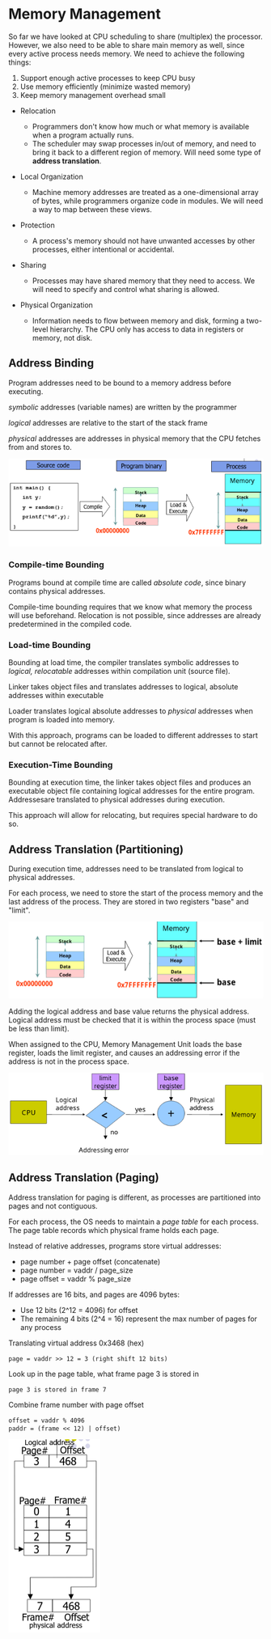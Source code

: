 # Memory Management
So far we have looked at CPU scheduling to share (multiplex) the processor.
However, we also need to be able to share main memory as well, since every
active process needs memory. We need to achieve the following things:
1. Support enough active processes to keep CPU busy
2. Use memory efficiently (minimize wasted memory)
3. Keep memory management overhead small


* Relocation
	* Programmers don't know how much or what memory is available when a program
	  actually runs.
	* The scheduler may swap processes in/out of memory, and need to bring it back
	  to a different region of memory. Will need some type of **address
	  translation**.

* Local Organization
	* Machine memory addresses are treated as a one-dimensional array of bytes, while
	  programmers organize code in modules. We will need a way to map between these
	  views.

* Protection
	* A process's memory should not have unwanted accesses by other processes, either
	  intentional or accidental.

* Sharing
	* Processes may have shared memory that they need to access. We will need to
	  specify and control what sharing is allowed.

* Physical Organization
	* Information needs to flow between memory and disk, forming a two-level
	  hierarchy. The CPU only has access to data in registers or memory, not disk.

## Address Binding
Program addresses need to be bound to a memory address before executing.

*symbolic* addresses (variable names) are written by the programmer

*logical* addresses are relative to the start of the stack frame

*physical* addresses are addresses in physical memory that the CPU fetches from
and stores to.

![address-binding](./pictures/address-binding.png)

### Compile-time Bounding
Programs bound at compile time are called *absolute code*, since binary
contains physical addresses.

Compile-time bounding requires that we know what memory the process will use
beforehand. Relocation is not possible, since addresses are already
predetermined in the compiled code.

### Load-time Bounding
Bounding at load time, the compiler translates symbolic addresses to *logical,
relocatable* addresses within compilation unit (source file).

Linker takes object files and translates addresses to logical, absolute
addresses within executable

Loader translates logical absolute addresses to *physical* addresses when
program is loaded into memory.

With this approach, programs can be loaded to different addresses to start but
cannot be relocated after.

### Execution-Time Bounding
Bounding at execution time, the linker takes object files and produces an
executable object file containing logical addresses for the entire program.
Addressesare translated to physical addresses during execution.

This approach will allow for relocating, but requires special hardware to do
so.

## Address Translation (Partitioning)
During execution time, addresses need to be translated from logical to physical
addresses. 

For each process, we need to store the start of the process memory and the last
address of the process. They are stored in two registers "base" and "limit".

![address-base-limit](./pictures/address-base-limit.png)

Adding the logical address and base value returns the physical address. Logical
address must be checked that it is within the process space (must be less than
limit).

When assigned to the CPU, Memory Management Unit loads the base register, loads
the limit register, and causes an addressing error if the address is not in the
process space.

![address-translate](./pictures/address-translate.png)

## Address Translation (Paging)
Address translation for paging is different, as processes are partitioned into
pages and not contiguous.

For each process, the OS needs to maintain a *page table* for each process. The
page table records which physical frame holds each page.

Instead of relative addresses, programs store virtual addresses:
* page number + page offset (concatenate)
* page number = vaddr / page_size
* page offset = vaddr % page_size

If addresses are 16 bits, and pages are 4096 bytes:
* Use 12 bits (2^12 = 4096) for offset
* The remaining 4 bits (2^4 = 16) represent the max number of pages for any
  process

Translating virtual address 0x3468 (hex)
```
page = vaddr >> 12 = 3 (right shift 12 bits)
```
Look up in the page table, what frame page 3 is stored in
```
page 3 is stored in frame 7
```
Combine frame number with page offset
```
offset = vaddr % 4096
paddr = (frame << 12) | offset)
```

![address-translate-ex.png](./pictures/address-translate-ex.png)


